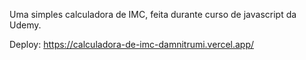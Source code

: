 Uma simples calculadora de IMC, feita durante curso de javascript da Udemy.

Deploy: https://calculadora-de-imc-damnitrumi.vercel.app/